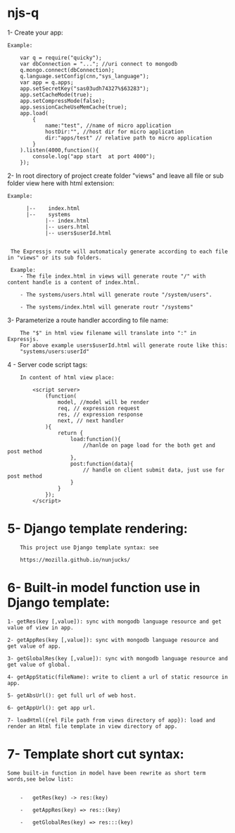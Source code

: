 # njs-q
1- Create your app:

    Example:
    
        var q = require("quicky");
        var dbConnection = "..."; //uri connect to mongodb
        q.mongo.connect(dbConnection);
        q.language.setConfig(cnn,"sys_language");
        var app = q.apps;
        app.setSecretKey("sas03udh74327%$63283");
        app.setCacheMode(true);
        app.setCompressMode(false);
        app.sessionCacheUseMemCache(true);
        app.load(
            {
                name:"test", //name of micro application
                hostDir:"", //host dir for micro application 
                dir:"apps/test" // relative path to micro application
            }
        ).listen(4000,function(){
            console.log("app start  at port 4000");
        });
 
 
 2- In root directory of project create folder "views" and leave all file or sub folder view here with html extension:
 
    Example:
        
          |--    index.html
          |--    systems
                |-- index.html
                |-- users.html
                |-- users$userId.html
                
     
     The Expressjs route will automaticaly generate according to each file in "views" or its sub folders.
     
     Example: 
        - The file index.html in views will generate route "/" with content handle is a content of index.html.
        
        - The systems/users.html will generate route "/system/users".
        
        - The systems/index.html will generate routr "/systems"
      
 3- Parameterize a route handler according to file name:
 
        The "$" in html view filename will translate into ":" in Expressjs. 
        For above example users$userId.html will generate route like this:
        "systems/users:userId"
 4 - Server code script tags:
 
        In content of html view place:
        
            <script server>
                (function(
                    model, //model will be render
                    req, // expression request
                    res, // expression response
                    next, // next handler
                ){
                    return {
                        load:function(){
                            //hanlde on page load for the both get and post method
                        },
                        post:function(data){
                            // handle on client submit data, just use for post method
                        }
                    }
                });
            </script>             
 5- Django template rendering:
 ===============================
        
        This project use Django template syntax: see
        
        https://mozilla.github.io/nunjucks/
 6- Built-in model function use in Django template:
 ==========================
 
    1- getRes(key [,value]): sync with mongodb language resource and get value of view in app.
     
    2- getAppRes(key [,value]): sync with mongodb language resource and get value of app.
    
    3- getGlobalRes(key [,value]): sync with mongodb language resource and get value of global.
    
    4- getAppStatic(fileName): write to client a url of static resource in app.
    
    5- getAbsUrl(): get full url of web host.
    
    6- getAppUrl(): get app url.
    
    7- loadHtml({rel File path from views directory of app}): load and render an Html file template in view directory of app.
    
 
 7- Template short cut syntax:
 ============================
    
    Some built-in function in model have been rewrite as short term words,see below list:
        
        
        -   getRes(key) -> res:(key)
        
        -   getAppRes(key) => res::(key)
        
        -   getGlobalRes(key) => res:::(key)
        
        
        
 